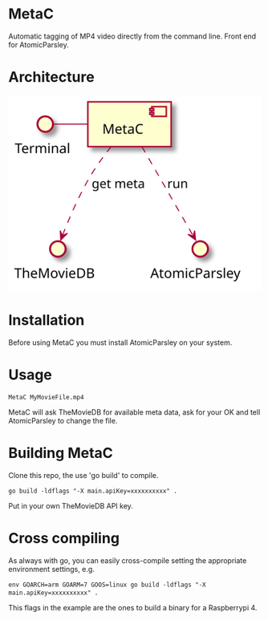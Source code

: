# MetaC
Automatic tagging of MP4 video directly from the command line. Front end for AtomicParsley.

# Architecture

<!--
@startuml components
Terminal - [MetaC]
[MetaC] ..> TheMovieDB : get meta
[MetaC] ..> AtomicParsley : run
@enduml
-->

![](components.svg)

# Installation
Before using MetaC you must install AtomicParsley on your system.

# Usage
```
MetaC MyMovieFile.mp4
```
MetaC will ask TheMovieDB for available meta data, ask for your OK and tell AtomicParsley to change the file.

# Building MetaC
Clone this repo, the use 'go build' to compile. 
```
go build -ldflags "-X main.apiKey=xxxxxxxxxx" .
```
Put in your own TheMovieDB API key.

# Cross compiling
As always with go, you can easily cross-compile setting the appropriate environment settings, e.g.
```
env GOARCH=arm GOARM=7 GOOS=linux go build -ldflags "-X main.apiKey=xxxxxxxxxx" .
```
This flags in the example are the ones to build a binary for a Raspberrypi 4.
